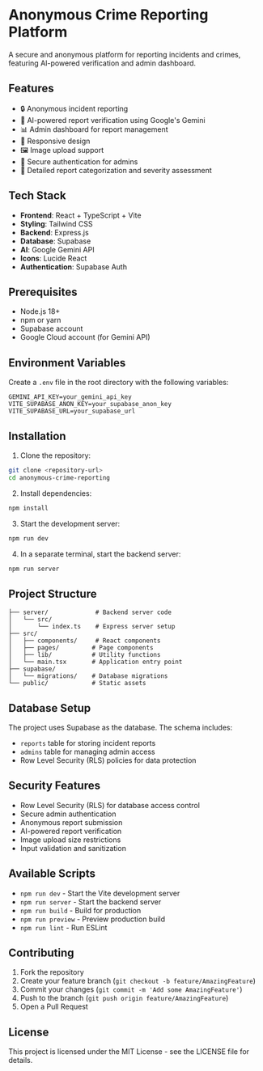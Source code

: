 # Anonymous Crime Reporting Platform

A secure and anonymous platform for reporting incidents and crimes, featuring AI-powered verification and admin dashboard.

## Features

- 🔒 Anonymous incident reporting
- 🤖 AI-powered report verification using Google's Gemini
- 📊 Admin dashboard for report management
- 📱 Responsive design
- 🖼️ Image upload support
- 🔐 Secure authentication for admins
- 📝 Detailed report categorization and severity assessment

## Tech Stack

- **Frontend**: React + TypeScript + Vite
- **Styling**: Tailwind CSS
- **Backend**: Express.js
- **Database**: Supabase
- **AI**: Google Gemini API
- **Icons**: Lucide React
- **Authentication**: Supabase Auth

## Prerequisites

- Node.js 18+ 
- npm or yarn
- Supabase account
- Google Cloud account (for Gemini API)

## Environment Variables

Create a `.env` file in the root directory with the following variables:

```env
GEMINI_API_KEY=your_gemini_api_key
VITE_SUPABASE_ANON_KEY=your_supabase_anon_key
VITE_SUPABASE_URL=your_supabase_url
```

## Installation

1. Clone the repository:
```bash
git clone <repository-url>
cd anonymous-crime-reporting
```

2. Install dependencies:
```bash
npm install
```

3. Start the development server:
```bash
npm run dev
```

4. In a separate terminal, start the backend server:
```bash
npm run server
```

## Project Structure

```
├── server/             # Backend server code
│   └── src/
│       └── index.ts    # Express server setup
├── src/
│   ├── components/     # React components
│   ├── pages/         # Page components
│   ├── lib/           # Utility functions
│   └── main.tsx       # Application entry point
├── supabase/
│   └── migrations/    # Database migrations
└── public/            # Static assets
```

## Database Setup

The project uses Supabase as the database. The schema includes:

- `reports` table for storing incident reports
- `admins` table for managing admin access
- Row Level Security (RLS) policies for data protection

## Security Features

- Row Level Security (RLS) for database access control
- Secure admin authentication
- Anonymous report submission
- AI-powered report verification
- Image upload size restrictions
- Input validation and sanitization

## Available Scripts

- `npm run dev` - Start the Vite development server
- `npm run server` - Start the backend server
- `npm run build` - Build for production
- `npm run preview` - Preview production build
- `npm run lint` - Run ESLint

## Contributing

1. Fork the repository
2. Create your feature branch (`git checkout -b feature/AmazingFeature`)
3. Commit your changes (`git commit -m 'Add some AmazingFeature'`)
4. Push to the branch (`git push origin feature/AmazingFeature`)
5. Open a Pull Request

## License

This project is licensed under the MIT License - see the LICENSE file for details.